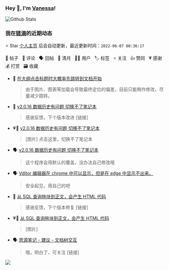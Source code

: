 ### Hey 👋, I'm [Vanessa](http://vanessa.b3log.org/)!

![Github Stats](https://github-readme-stats.vercel.app/api?username=Vanessa219&show_icons=true)

<!--events start -->

### 我在[链滴](https://ld246.com)的近期动态

⭐️ Star [个人主页](https://github.com/Vanessa219/Vanessa219) 后会自动更新，最近更新时间：`2022-06-07 08:36:17`

📝 帖子 &nbsp; 💬 评论 &nbsp; 🗣 回帖 &nbsp; 🌙 清月 &nbsp; 👨‍💻 用户 &nbsp; 🏷️ 标签 &nbsp; ⭐️ 关注 &nbsp; 👍 赞同 &nbsp; 💗 感谢 &nbsp; 💰 打赏 &nbsp; 🗃 收藏

* 💬 [在大纲点击标题时大概率先跳转到文档开始](https://ld246.com/article/1654263598088/comment/1654501951956#comments)

  > 由于图片、图表等加载会导致最终定位的偏差，目前只能稍作修改，尽量减少跳转。
* 💬 [v2.0.16 数据历史有问题 切换不了笔记本](https://ld246.com/article/1654485687903/comment/1654493138582#comments)

  > 感谢反馈，下个版本改进 [链接]
* 💗📝 [v2.0.16 数据历史有问题 切换不了笔记本](https://ld246.com/article/1654485687903)

  > [图片] 点击这里，切换不了笔记本
* 🗣 [v2.0.16 数据历史有问题 切换不了笔记本](https://ld246.com/article/1654485687903/comment/1654485820235#comments)

  > 这个程序会用默认的覆盖，没办法自己修改哦
* 🗣 [Vditor 编辑器在 chrome 中可以显示，但是在 edge 中显示不出来。](https://ld246.com/article/1654151727527/comment/1654476825530#comments)

  > 安全起见，用自己的吧
* 💬 [从 SQL 查询拖块到正文，会产生 HTML 代码](https://ld246.com/article/1654428175821/comment/1654483296720#comments)

  > 感谢反馈，下个版本修复 [链接]
* 💗📝 [从 SQL 查询拖块到正文，会产生 HTML 代码](https://ld246.com/article/1654428175821)

  > [图片]
* 🗣 [思源笔记 - 建议 - 文档树交互](https://ld246.com/article/1654151082620/comment/1654319288080#comments)

  > 哦，明白了，可关注 [链接]


<!--events end -->

<a title="Hits" target="_blank" href="https://github.com/Vanessa219/Vanessa219"><img src="https://hits.b3log.org/Vanessa219/Vanessa219.svg"></a>
